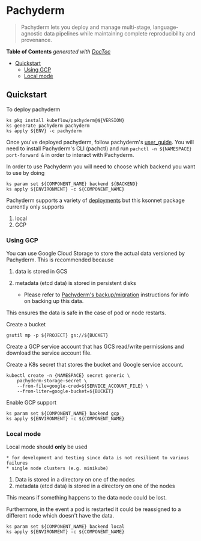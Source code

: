 # Pachyderm

> Pachyderm lets you deploy and manage multi-stage, language-agnostic data pipelines while maintaining complete reproducibility and provenance.

<!-- START doctoc generated TOC please keep comment here to allow auto update -->
<!-- DON'T EDIT THIS SECTION, INSTEAD RE-RUN doctoc TO UPDATE -->
**Table of Contents**  *generated with [DocToc](https://github.com/thlorenz/doctoc)*

- [Quickstart](#quickstart)
  - [Using GCP](#using-gcp)
  - [Local mode](#local-mode)

<!-- END doctoc generated TOC please keep comment here to allow auto update -->

## Quickstart

To deploy pachyderm

```shell
ks pkg install kubeflow/pachyderm@${VERSION}
ks generate pachyderm pachyderm
ks apply ${ENV} -c pachyderm
```

Once you've deployed pachyderm, follow pachyderm's
[user_guide](http://pachyderm.readthedocs.io/en/latest/getting_started/getting_started.html).
You will need to install Pachyderm's CLI (pachctl) and run `pachctl -n ${NAMESPACE} port-forward &`
in order to interact with Pachyderm.

In order to use Pachyderm you will need to choose which backend you want to use by
doing

```
ks param set ${COMPONENT_NAME} backend ${BACKEND}
ks apply ${ENVIRONMENT} -c ${COMPONENT_NAME}
```

Pachyderm supports a variety of [deployments](http://pachyderm.readthedocs.io/en/latest/deployment/deploy_intro.html)
but this ksonnet package currently only supports

1. local
1. GCP

### Using GCP

You can use Google Cloud Storage to store the actual data versioned
by Pachyderm. This is recommended because

1. data is stored in GCS
1. metadata (etcd data) is stored in persistent disks

	* Please refer to [Pachyderm's backup/migration](http://pachyderm.readthedocs.io/en/latest/deployment/migrations.html#backups)
	  instructions for info on backing up this data.

This ensures the data is safe in the case of pod or node restarts.

Create a bucket

```
gsutil mp -p ${PROJECT} gs://${BUCKET}
```

Create a GCP service account that has GCS read/write permissions and download
the service account file.

Create a K8s secret that stores the bucket and Google service account.

```
kubectl create -n {NAMESPACE} secret generic \
	pachyderm-storage-secret \
	--from-file=google-cred=${SERVICE_ACCOUNT_FILE} \
	--from-liter=google-bucket=${BUCKET}
```

Enable GCP support

```
ks param set ${COMPONENT_NAME} backend gcp
ks apply ${ENVIRONMENT} -c ${COMPONENT_NAME}
```

### Local mode

Local mode should **only** be used

	* for development and testing since data is not resilient to various failures
	* single node clusters (e.g. minikube)

1. Data is stored in a directory on one of the nodes
1. metadata (etcd data) is stored in a directory on one of the nodes

This means if something happens to the data node could be lost.

Furthermore, in the event a pod is restarted it could be reassigned to a different node which
doesn't have the data.


```
ks param set ${COMPONENT_NAME} backend local
ks apply ${ENVIRONMENT} -c ${COMPONENT_NAME}
```
